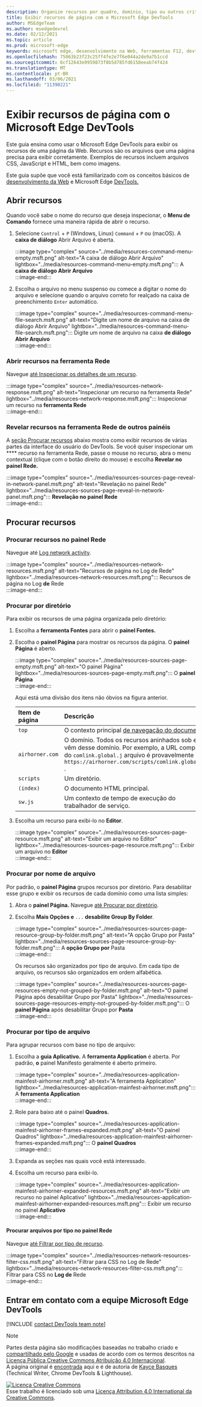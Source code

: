 ```yaml
---
description: Organize recursos por quadro, domínio, tipo ou outros critérios.
title: Exibir recursos de página com o Microsoft Edge DevTools
author: MSEdgeTeam
ms.author: msedgedevrel
ms.date: 02/12/2021
ms.topic: article
ms.prod: microsoft-edge
keywords: microsoft edge, desenvolvimento na Web, ferramentas F12, devtools
ms.openlocfilehash: 75063b23f23c25ff4fe2e7f6e044a2de9a7b1ccd
ms.sourcegitcommit: 6cf12643e9959873f8b5d785fd6158eeab74f424
ms.translationtype: MT
ms.contentlocale: pt-BR
ms.lasthandoff: 03/06/2021
ms.locfileid: "11398221"
---
```

<!-- Copyright Kayce Basques 

   Licensed under the Apache License, Version 2.0 (the "License");
   you may not use this file except in compliance with the License.
   You may obtain a copy of the License at

       https://www.apache.org/licenses/LICENSE-2.0

   Unless required by applicable law or agreed to in writing, software
   distributed under the License is distributed on an "AS IS" BASIS,
   WITHOUT WARRANTIES OR CONDITIONS OF ANY KIND, either express or implied.
   See the License for the specific language governing permissions and
   limitations under the License.  -->  

# <a name="view-page-resources-with-microsoft-edge-devtools"></a>Exibir recursos de página com o Microsoft Edge DevTools  

Este guia ensina como usar o Microsoft Edge DevTools para exibir os recursos de uma página da Web.  Recursos são os arquivos que uma página precisa para exibir corretamente.  Exemplos de recursos incluem arquivos CSS, JavaScript e HTML, bem como imagens.  

Este guia supõe que você está familiarizado com os conceitos básicos de [desenvolvimento da Web][MDNLearnWebDevelopment] e Microsoft Edge [DevTools.][MicrosoftEdgeDevTools]  

## <a name="open-resources"></a>Abrir recursos  

Quando você sabe o nome do recurso que deseja inspecionar, o **Menu de Comando** fornece uma maneira rápida de abrir o recurso.  

1.  Selecione `Control` + `P` \(Windows, Linux\) `Command` + `P` ou \(macOS\).  A **caixa de diálogo** Abrir Arquivo é aberta.  
    
    :::image type="complex" source="../media/resources-command-menu-empty.msft.png" alt-text="A caixa de diálogo Abrir Arquivo" lightbox="../media/resources-command-menu-empty.msft.png":::
       A **caixa de diálogo Abrir Arquivo**  
    :::image-end:::  
    
1.  Escolha o arquivo no menu suspenso ou comece a digitar o nome do arquivo e selecione quando o arquivo correto for realçado na caixa de preenchimento `Enter` automático.  
    
    :::image type="complex" source="../media/resources-command-menu-file-search.msft.png" alt-text="Digite um nome de arquivo na caixa de diálogo Abrir Arquivo" lightbox="../media/resources-command-menu-file-search.msft.png":::
       Digite um nome de arquivo na caixa **de diálogo Abrir Arquivo**  
    :::image-end:::  
    
### <a name="open-resources-in-the-network-tool"></a>Abrir recursos na ferramenta Rede  

Navegue [até Inspecionar os detalhes de um recurso][DevtoolsNetworkInspectDetailsResource].  

:::image type="complex" source="../media/resources-network-response.msft.png" alt-text="Inspecionar um recurso na ferramenta Rede" lightbox="../media/resources-network-response.msft.png":::
   Inspecionar um recurso na **ferramenta Rede**  
:::image-end:::  

### <a name="reveal-resources-in-the-network-tool-from-other-panels"></a>Revelar recursos na ferramenta Rede de outros painéis  

A [seção Procurar recursos](#browse-resources) abaixo mostra como exibir recursos de várias partes da interface do usuário do DevTools.  Se você quiser inspecionar um **** recurso na ferramenta Rede, passe o mouse no recurso, abra o menu contextual \(clique com o botão direito do mouse\) e escolha **Revelar no painel Rede.**  

:::image type="complex" source="../media/resources-sources-page-reveal-in-network-panel.msft.png" alt-text="Revelação no painel Rede" lightbox="../media/resources-sources-page-reveal-in-network-panel.msft.png":::
   **Revelação no painel Rede**  
:::image-end:::  

## <a name="browse-resources"></a>Procurar recursos  

### <a name="browse-resources-in-the-network-panel"></a>Procurar recursos no painel Rede  

Navegue até [Log network activity][DevtoolsNetworkLogActivity].  

:::image type="complex" source="../media/resources-network-resources.msft.png" alt-text="Recursos de página no Log de Rede" lightbox="../media/resources-network-resources.msft.png":::
   Recursos de página no Log **de** Rede  
:::image-end:::  

### <a name="browse-by-directory"></a>Procurar por diretório  

Para exibir os recursos de uma página organizada pelo diretório:  

1.  Escolha a **ferramenta Fontes** para abrir o **painel Fontes.**  
1.  Escolha o **painel Página** para mostrar os recursos da página.  O **painel Página** é aberto.  
    
    :::image type="complex" source="../media/resources-sources-page-empty.msft.png" alt-text="O painel Página" lightbox="../media/resources-sources-page-empty.msft.png":::
       O **painel Página**  
    :::image-end:::  
    
    Aqui está uma divisão dos itens não óbvios na figura anterior.  
    
    | Item de página | Descrição |  
    |:--- |:--- |  
    | `top` | O contexto principal [de navegação do documento.][MDNInlineFrame] |  
    | `airhorner.com` | O domínio.  Todos os recursos aninhados sob ele vêm desse domínio.  Por exemplo, a URL completa do `comlink.global.j` arquivo é provavelmente `https://airhorner.com/scripts/comlink.global.js` . |  
    | `scripts` | Um diretório. |  
    | `(index)` | O documento HTML principal. |  
    | `sw.js` | Um contexto de tempo de execução do trabalhador de serviço. |  
    
1.  Escolha um recurso para exibi-lo no **Editor**.  
    
    :::image type="complex" source="../media/resources-sources-page-resource.msft.png" alt-text="Exibir um arquivo no Editor" lightbox="../media/resources-sources-page-resource.msft.png":::
       Exibir um arquivo no **Editor**  
    :::image-end:::  
    
### <a name="browse-by-filename"></a>Procurar por nome de arquivo  

Por padrão, o **painel Página** grupos recursos por diretório.  Para desabilitar esse grupo e exibir os recursos de cada domínio como uma lista simples:  

1.  Abra o **painel Página.**  Navegue [até Procurar por diretório](#browse-by-directory).  
1.  Escolha **Mais Opções e** `...` **desabilite Group By Folder**.  
    
    :::image type="complex" source="../media/resources-sources-page-resource-group-by-folder.msft.png" alt-text="A opção Grupo por Pasta" lightbox="../media/resources-sources-page-resource-group-by-folder.msft.png":::
       A **opção Grupo por** Pasta  
    :::image-end:::  
    
    Os recursos são organizados por tipo de arquivo.  Em cada tipo de arquivo, os recursos são organizados em ordem alfabética.  
    
    :::image type="complex" source="../media/resources-sources-page-resources-empty-not-grouped-by-folder.msft.png" alt-text="O painel Página após desabilitar Grupo por Pasta" lightbox="../media/resources-sources-page-resources-empty-not-grouped-by-folder.msft.png":::
       O **painel Página** após desabilitar Grupo por **Pasta**  
    :::image-end:::  
    
### <a name="browse-by-file-type"></a>Procurar por tipo de arquivo  

Para agrupar recursos com base no tipo de arquivo:  

1.  Escolha a **guia Aplicativo.**  A **ferramenta Application** é aberta.  Por padrão, **o** painel Manifesto geralmente é aberto primeiro.  
    
    :::image type="complex" source="../media/resources-application-mainfest-airhorner.msft.png" alt-text="A ferramenta Application" lightbox="../media/resources-application-mainfest-airhorner.msft.png":::
       A **ferramenta Application**  
    :::image-end:::  
    
1.  Role para baixo até o painel **Quadros.**  
    
    :::image type="complex" source="../media/resources-application-mainfest-airhorner-frames-expanded.msft.png" alt-text="O painel Quadros" lightbox="../media/resources-application-mainfest-airhorner-frames-expanded.msft.png":::
       O **painel Quadros**  
    :::image-end:::  
    
1.  Expanda as seções nas quais você está interessado.  
1.  Escolha um recurso para exibi-lo.  
    
    :::image type="complex" source="../media/resources-application-mainfest-airhorner-expanded-resources.msft.png" alt-text="Exibir um recurso no painel Aplicativo" lightbox="../media/resources-application-mainfest-airhorner-expanded-resources.msft.png":::
       Exibir um recurso no painel **Aplicativo**  
    :::image-end:::  
    
#### <a name="browse-files-by-type-in-the-network-panel"></a>Procurar arquivos por tipo no painel Rede  

Navegue [até Filtrar por tipo de recurso][DevtoolsNetworkFilterByResourceType].  

:::image type="complex" source="../media/resources-network-resources-filter-css.msft.png" alt-text="Filtrar para CSS no Log de Rede" lightbox="../media/resources-network-resources-filter-css.msft.png":::
   Filtrar para CSS no **Log de** Rede  
:::image-end:::  

## <a name="getting-in-touch-with-the-microsoft-edge-devtools-team"></a>Entrar em contato com a equipe Microsoft Edge DevTools  

[!INCLUDE [contact DevTools team note](../includes/contact-devtools-team-note.md)]  

<!-- links -->  

[MicrosoftEdgeDevTools]: ../../devtools-guide-chromium/index.md "Ferramentas de desenvolvedor do Microsoft Edge (Chromium) | Microsoft Docs"  
[DevtoolsNetworkFilterByResourceType]: ../network/index.md#filter-by-resource-type "Filtrar por tipo de recurso - Inspecionar a atividade de rede no Microsoft Edge DevTools | Microsoft Docs"  
[DevtoolsNetworkInspectDetailsResource]: ../network/index.md#inspect-the-details-of-the-resource "Inspecionar os detalhes do recurso - Inspecionar a atividade de rede no Microsoft Edge DevTools | Microsoft Docs"  
[DevtoolsNetworkLogActivity]: ../network/index.md#log-network-activity "Atividade de rede de log - Inspecionar a atividade de rede no Microsoft Edge DevTools | Microsoft Docs"  

[MDNInlineFrame]: https://developer.mozilla.org/docs/Web/HTML/Element/iframe "<iframe>: o elemento Frame em linha | MDN"  
[MDNLearnWebDevelopment]: https://developer.mozilla.org/docs/Learn "Saiba mais sobre desenvolvimento da Web | MDN"  

> [!NOTE]
> Partes desta página são modificações baseadas no trabalho criado e [compartilhado pelo Google][GoogleSitePolicies] e usadas de acordo com os termos descritos na [Licença Pública Creative Commons Atribuição 4.0 Internacional][CCA4IL].  
> A página original é [encontrada](https://developers.google.com/web/tools/chrome-devtools/resources/index) aqui e é de autoria de [Kayce Basques][KayceBasques] \(Technical Writer, Chrome DevTools \& Lighthouse\).  

[![Licença Creative Commons][CCby4Image]][CCA4IL]  
Esse trabalho é licenciado sob uma [Licença Attribution 4.0 International da Creative Commons][CCA4IL].  

[CCA4IL]: https://creativecommons.org/licenses/by/4.0  
[CCby4Image]: https://i.creativecommons.org/l/by/4.0/88x31.png  
[GoogleSitePolicies]: https://developers.google.com/terms/site-policies  
[KayceBasques]: https://developers.google.com/web/resources/contributors/kaycebasques  

